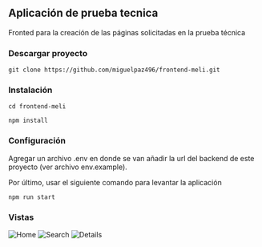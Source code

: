 ## Aplicación de prueba tecnica

Fronted para la creación de las páginas solicitadas en la prueba técnica

### Descargar proyecto
`git clone https://github.com/miguelpaz496/frontend-meli.git`

### Instalación
`cd frontend-meli`

`npm install`

### Configuración
Agregar un archivo .env en donde se van añadir la url del backend de este proyecto (ver archivo env.example).

Por último, usar el siguiente comando para levantar la aplicación 

`npm run start`

### Vistas

![Home](https://github.com/miguelpaz496/frontend-meli/assets/62910450/ec7c53f0-b540-4ada-a4c0-7292fd7d8c57)
![Search](https://github.com/miguelpaz496/frontend-meli/assets/62910450/c2ad7b54-37e8-4a7b-b12e-1926b87e00de)
![Details](https://github.com/miguelpaz496/frontend-meli/assets/62910450/5d5574db-b041-4a0a-909c-d1fbeca43861)
